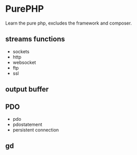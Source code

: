 # PurePHP
Learn the pure php, excludes the framework and composer.

## streams functions
- sockets
- http
- websocket
- ftp
- ssl


## output buffer


## PDO
- pdo
- pdostatement
- persistent connection

## gd
